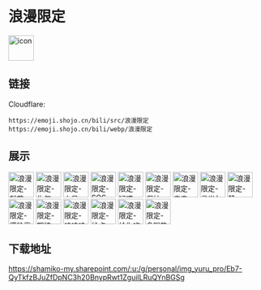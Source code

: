 # 浪漫限定
<img src="https://emoji.shojo.cn/bili/src/浪漫限定/icon.png" width="50" height="50" alt="icon">

## 链接
Cloudflare:
```
https://emoji.shojo.cn/bili/src/浪漫限定
https://emoji.shojo.cn/bili/webp/浪漫限定
```
## 展示
<img src="https://emoji.shojo.cn/bili/src/浪漫限定/浪漫限定-献花.png" width="50" height="50" alt="浪漫限定-献花">
<img src="https://emoji.shojo.cn/bili/src/浪漫限定/浪漫限定-生气.png" width="50" height="50" alt="浪漫限定-生气">
<img src="https://emoji.shojo.cn/bili/src/浪漫限定/浪漫限定-上号.png" width="50" height="50" alt="浪漫限定-上号">
<img src="https://emoji.shojo.cn/bili/src/浪漫限定/浪漫限定-SOS.png" width="50" height="50" alt="浪漫限定-SOS">
<img src="https://emoji.shojo.cn/bili/src/浪漫限定/浪漫限定-疑惑.png" width="50" height="50" alt="浪漫限定-疑惑">
<img src="https://emoji.shojo.cn/bili/src/浪漫限定/浪漫限定-保护.png" width="50" height="50" alt="浪漫限定-保护">
<img src="https://emoji.shojo.cn/bili/src/浪漫限定/浪漫限定-亲亲.png" width="50" height="50" alt="浪漫限定-亲亲">
<img src="https://emoji.shojo.cn/bili/src/浪漫限定/浪漫限定-灵光乍现.png" width="50" height="50" alt="浪漫限定-灵光乍现">
<img src="https://emoji.shojo.cn/bili/src/浪漫限定/浪漫限定-赞.png" width="50" height="50" alt="浪漫限定-赞">
<img src="https://emoji.shojo.cn/bili/src/浪漫限定/浪漫限定-满脸高兴.png" width="50" height="50" alt="浪漫限定-满脸高兴">
<img src="https://emoji.shojo.cn/bili/src/浪漫限定/浪漫限定-期待.png" width="50" height="50" alt="浪漫限定-期待">
<img src="https://emoji.shojo.cn/bili/src/浪漫限定/浪漫限定-呜呜呜.png" width="50" height="50" alt="浪漫限定-呜呜呜">
<img src="https://emoji.shojo.cn/bili/src/浪漫限定/浪漫限定-给点.png" width="50" height="50" alt="浪漫限定-给点">
<img src="https://emoji.shojo.cn/bili/src/浪漫限定/浪漫限定-给你吃桃子.png" width="50" height="50" alt="浪漫限定-给你吃桃子">
<img src="https://emoji.shojo.cn/bili/src/浪漫限定/浪漫限定-多喝热水.png" width="50" height="50" alt="浪漫限定-多喝热水">

## 下载地址

https://shamiko-my.sharepoint.com/:u:/g/personal/img_yuru_pro/Eb7-QyTkfzBJuZfDpNC3h20BnypRwt1ZguilLRuQYnBGSg